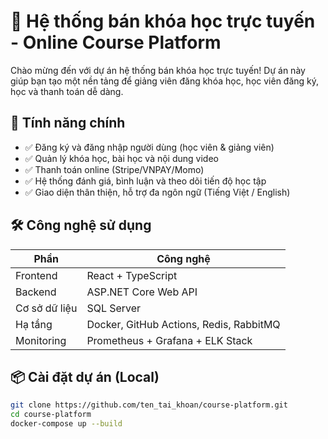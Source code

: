 # 🧠 Hệ thống bán khóa học trực tuyến - Online Course Platform

Chào mừng đến với dự án hệ thống bán khóa học trực tuyến! Dự án này giúp bạn tạo một nền tảng để giảng viên đăng khóa học, học viên đăng ký, học và thanh toán dễ dàng.

## 🚀 Tính năng chính

- ✅ Đăng ký và đăng nhập người dùng (học viên & giảng viên)
- ✅ Quản lý khóa học, bài học và nội dung video
- ✅ Thanh toán online (Stripe/VNPAY/Momo)
- ✅ Hệ thống đánh giá, bình luận và theo dõi tiến độ học tập
- ✅ Giao diện thân thiện, hỗ trợ đa ngôn ngữ (Tiếng Việt / English)

## 🛠️ Công nghệ sử dụng

| Phần | Công nghệ |
|------|-----------|
| Frontend | React + TypeScript |
| Backend | ASP.NET Core Web API |
| Cơ sở dữ liệu | SQL Server |
| Hạ tầng | Docker, GitHub Actions, Redis, RabbitMQ |
| Monitoring | Prometheus + Grafana + ELK Stack |

## 📦 Cài đặt dự án (Local)

```bash
git clone https://github.com/ten_tai_khoan/course-platform.git
cd course-platform
docker-compose up --build
